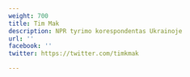 ```yaml
---
weight: 700
title: Tim Mak
description: NPR tyrimo korespondentas Ukrainoje
url: ''
facebook: ''
twitter: https://twitter.com/timkmak

---
```

